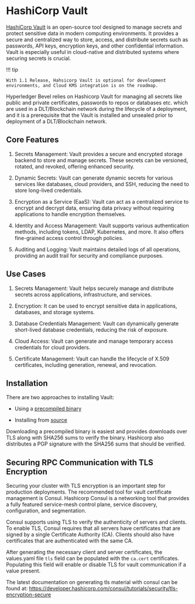 [//]: # (##############################################################################################)
[//]: # (Copyright Accenture. All Rights Reserved.)
[//]: # (SPDX-License-Identifier: Apache-2.0)
[//]: # (##############################################################################################)

# HashiCorp Vault

[HashiCorp Vault](https://www.vaultproject.io/) is an open-source tool designed to manage secrets and protect sensitive data in modern computing environments. It provides a secure and centralized way to store, access, and distribute secrets such as passwords, API keys, encryption keys, and other confidential information. Vault is especially useful in cloud-native and distributed systems where securing secrets is crucial.

!!! tip

    With 1.1 Release, Hahsicorp Vault is optional for development environments, and Cloud KMS integration is on the roadmap.

Hyperledger Bevel relies on Hashicorp Vault for managing all secrets like public and private certificates, passwords to repos or databases etc. which are used in a DLT/Blockchain network during the lifecycle of a deployment, and it is a prerequisite that the Vault is installed and unsealed prior to deployment of a DLT/Blockchain network.

## Core Features

1. Secrets Management: Vault provides a secure and encrypted storage backend to store and manage secrets. These secrets can be versioned, rotated, and revoked, offering enhanced security.

1. Dynamic Secrets: Vault can generate dynamic secrets for various services like databases, cloud providers, and SSH, reducing the need to store long-lived credentials.

1. Encryption as a Service (EaaS): Vault can act as a centralized service to encrypt and decrypt data, ensuring data privacy without requiring applications to handle encryption themselves.

1. Identity and Access Management: Vault supports various authentication methods, including tokens, LDAP, Kubernetes, and more. It also offers fine-grained access control through policies.

1. Auditing and Logging: Vault maintains detailed logs of all operations, providing an audit trail for security and compliance purposes.

## Use Cases

1. Secrets Management: Vault helps securely manage and distribute secrets across applications, infrastructure, and services.

1. Encryption: It can be used to encrypt sensitive data in applications, databases, and storage systems.

1. Database Credentials Management: Vault can dynamically generate short-lived database credentials, reducing the risk of exposure.

1. Cloud Access: Vault can generate and manage temporary access credentials for cloud providers.

1. Certificate Management: Vault can handle the lifecycle of X.509 certificates, including generation, renewal, and revocation.

## Installation

There are two approaches to installing Vault:

 - Using a [precompiled binary](https://developer.hashicorp.com/vault/docs/install#precompiled-binaries)

 - Installing from [source](https://developer.hashicorp.com/vault/docs/install#compiling-from-source)

Downloading a precompiled binary is easiest and provides downloads over TLS along with SHA256 sums to verify the binary. Hashicorp also distributes a PGP signature with the SHA256 sums that should be verified.

## Securing RPC Communication with TLS Encryption
Securing your cluster with TLS encryption is an important step for production deployments. The recommended tool for vault certificate management is Consul. Hashicorp Consul is a networking tool that provides a fully featured service-mesh control plane, service discovery, configuration, and segmentation. 

Consul supports using TLS to verify the authenticity of servers and clients. To enable TLS, Consul requires that all servers have certificates that are signed by a single Certificate Authority (CA). Clients should also have certificates that are authenticated with the same CA.

After generating the necessary client and server certificates, the values.yaml file `tls` field can be populated with the `ca.cert` certificates. Populating this field will enable or disable TLS for vault communication if a value present.  

The latest documentation on generating tls material with consul can be found at: https://developer.hashicorp.com/consul/tutorials/security/tls-encryption-secure
